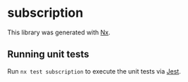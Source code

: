 # subscription

This library was generated with [Nx](https://nx.dev).

## Running unit tests

Run `nx test subscription` to execute the unit tests via [Jest](https://jestjs.io).
